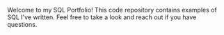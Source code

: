 Welcome to my SQL Portfolio! This code repository contains examples of SQL I've written. Feel free to take a look and reach out if you have questions.
